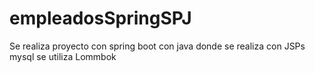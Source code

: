 # empleadosSpringSPJ
Se realiza proyecto con spring boot con java donde se realiza con JSPs mysql se utiliza Lommbok
